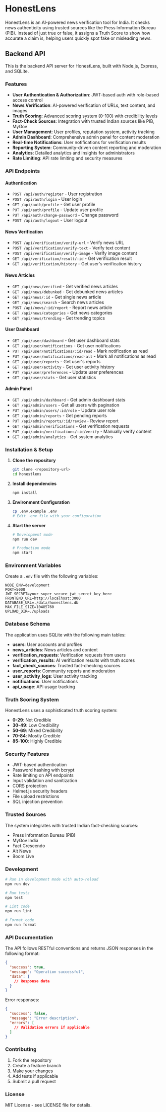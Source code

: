 # HonestLens

HonestLens is an AI-powered news verification tool for India. It checks news authenticity using trusted sources like the Press Information Bureau (PIB). Instead of just true or false, it assigns a Truth Score to show how accurate a claim is, helping users quickly spot fake or misleading news.

## Backend API

This is the backend API server for HonestLens, built with Node.js, Express, and SQLite.

### Features

- **User Authentication & Authorization**: JWT-based auth with role-based access control
- **News Verification**: AI-powered verification of URLs, text content, and images
- **Truth Scoring**: Advanced scoring system (0-100) with credibility levels
- **Fact-Check Sources**: Integration with trusted Indian sources like PIB, MyGov
- **User Management**: User profiles, reputation system, activity tracking
- **Admin Dashboard**: Comprehensive admin panel for content moderation
- **Real-time Notifications**: User notifications for verification results
- **Reporting System**: Community-driven content reporting and moderation
- **Analytics**: Detailed analytics and insights for administrators
- **Rate Limiting**: API rate limiting and security measures

### API Endpoints

#### Authentication
- `POST /api/auth/register` - User registration
- `POST /api/auth/login` - User login
- `GET /api/auth/profile` - Get user profile
- `PUT /api/auth/profile` - Update user profile
- `PUT /api/auth/change-password` - Change password
- `POST /api/auth/logout` - User logout

#### News Verification
- `POST /api/verification/verify-url` - Verify news URL
- `POST /api/verification/verify-text` - Verify text content
- `POST /api/verification/verify-image` - Verify image content
- `GET /api/verification/result/:id` - Get verification result
- `GET /api/verification/history` - Get user's verification history

#### News Articles
- `GET /api/news/verified` - Get verified news articles
- `GET /api/news/debunked` - Get debunked news articles
- `GET /api/news/:id` - Get single news article
- `GET /api/news/search` - Search news articles
- `POST /api/news/:id/report` - Report news article
- `GET /api/news/categories` - Get news categories
- `GET /api/news/trending` - Get trending topics

#### User Dashboard
- `GET /api/user/dashboard` - Get user dashboard stats
- `GET /api/user/notifications` - Get user notifications
- `PUT /api/user/notifications/:id/read` - Mark notification as read
- `PUT /api/user/notifications/read-all` - Mark all notifications as read
- `GET /api/user/reports` - Get user's reports
- `GET /api/user/activity` - Get user activity history
- `PUT /api/user/preferences` - Update user preferences
- `GET /api/user/stats` - Get user statistics

#### Admin Panel
- `GET /api/admin/dashboard` - Get admin dashboard stats
- `GET /api/admin/users` - Get all users with pagination
- `PUT /api/admin/users/:id/role` - Update user role
- `GET /api/admin/reports` - Get pending reports
- `PUT /api/admin/reports/:id/review` - Review report
- `GET /api/admin/verifications` - Get verification requests
- `PUT /api/admin/verifications/:id/verify` - Manually verify content
- `GET /api/admin/analytics` - Get system analytics

### Installation & Setup

1. **Clone the repository**
   ```bash
   git clone <repository-url>
   cd honestlens
   ```

2. **Install dependencies**
   ```bash
   npm install
   ```

3. **Environment Configuration**
   ```bash
   cp .env.example .env
   # Edit .env file with your configuration
   ```

4. **Start the server**
   ```bash
   # Development mode
   npm run dev
   
   # Production mode
   npm start
   ```

### Environment Variables

Create a `.env` file with the following variables:

```env
NODE_ENV=development
PORT=5000
JWT_SECRET=your_super_secure_jwt_secret_key_here
FRONTEND_URL=http://localhost:3000
DATABASE_URL=./data/honestlens.db
MAX_FILE_SIZE=10485760
UPLOAD_DIR=./uploads
```

### Database Schema

The application uses SQLite with the following main tables:

- **users**: User accounts and profiles
- **news_articles**: News articles and content
- **verification_requests**: Verification requests from users
- **verification_results**: AI verification results with truth scores
- **fact_check_sources**: Trusted fact-checking sources
- **user_reports**: Community reports and moderation
- **user_activity_logs**: User activity tracking
- **notifications**: User notifications
- **api_usage**: API usage tracking

### Truth Scoring System

HonestLens uses a sophisticated truth scoring system:

- **0-29**: Not Credible
- **30-49**: Low Credibility
- **50-69**: Mixed Credibility
- **70-84**: Mostly Credible
- **85-100**: Highly Credible

### Security Features

- JWT-based authentication
- Password hashing with bcrypt
- Rate limiting on API endpoints
- Input validation and sanitization
- CORS protection
- Helmet.js security headers
- File upload restrictions
- SQL injection prevention

### Trusted Sources

The system integrates with trusted Indian fact-checking sources:

- Press Information Bureau (PIB)
- MyGov India
- Fact Crescendo
- Alt News
- Boom Live

### Development

```bash
# Run in development mode with auto-reload
npm run dev

# Run tests
npm test

# Lint code
npm run lint

# Format code
npm run format
```

### API Documentation

The API follows RESTful conventions and returns JSON responses in the following format:

```json
{
  "success": true,
  "message": "Operation successful",
  "data": {
    // Response data
  }
}
```

Error responses:

```json
{
  "success": false,
  "message": "Error description",
  "errors": [
    // Validation errors if applicable
  ]
}
```

### Contributing

1. Fork the repository
2. Create a feature branch
3. Make your changes
4. Add tests if applicable
5. Submit a pull request

### License

MIT License - see LICENSE file for details.
